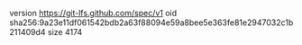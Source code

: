 version https://git-lfs.github.com/spec/v1
oid sha256:9a23e11df061542bdb2a63f88094e59a8bee5e363fe81e2947032c1b211409d4
size 4174
